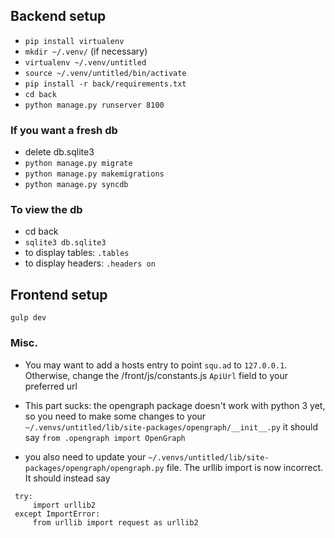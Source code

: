 ## Backend setup
* `pip install virtualenv`
* `mkdir ~/.venv/` (if necessary)
* `virtualenv ~/.venv/untitled`
* `source ~/.venv/untitled/bin/activate`
* `pip install -r back/requirements.txt`
* `cd back`
* `python manage.py runserver 8100`

### If you want a fresh db
* delete db.sqlite3
* `python manage.py migrate`
* `python manage.py makemigrations`
* `python manage.py syncdb`

### To view the db
* cd back
* `sqlite3 db.sqlite3`
* to display tables: `.tables`
* to display headers: `.headers on`
## Frontend setup
`gulp dev`

### Misc.
* You may want to add a hosts entry to point `squ.ad` to `127.0.0.1`. Otherwise, change the /front/js/constants.js `ApiUrl` field to your preferred url

* This part sucks: the opengraph package doesn't work with python 3 yet, so you need to make some changes to your `~/.venvs/untitled/lib/site-packages/opengraph/__init__.py` it should say
`from .opengraph import OpenGraph`

* you also need to update your `~/.venvs/untitled/lib/site-packages/opengraph/opengraph.py` file. The urllib import is now incorrect. It should instead say
<pre><code> try:
     import urllib2
 except ImportError:
     from urllib import request as urllib2
</code></pre>